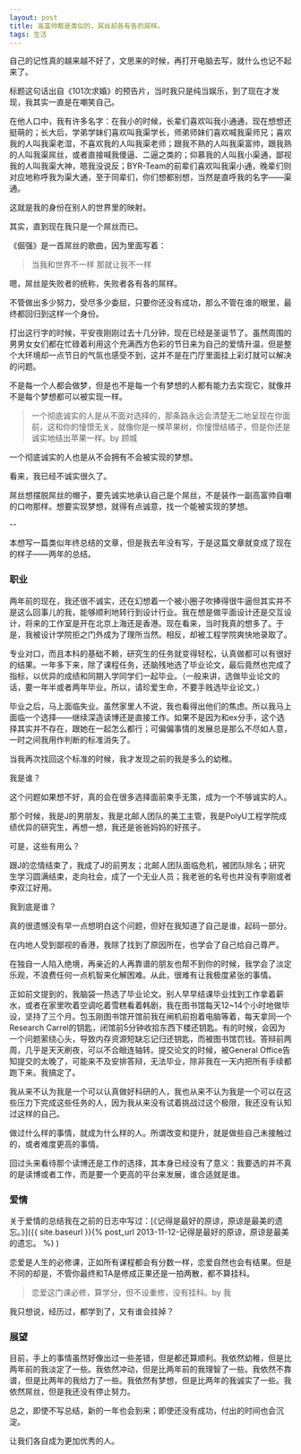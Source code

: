 ```yaml
---
layout: post
title: 高富帅都是类似的，屌丝却各有各的屌样。
tags: 生活
---
```


自己的记性真的越来越不好了，文思来的时候，再打开电脑去写，就什么也记不起来了。

标题这句话出自《101次求婚》的预告片，当时我只是纯当娱乐，到了现在才发现，我其实一直是在嘲笑自己。

<!--more-->

在他人口中，我有许多名字：在我小的时候，长辈们喜欢叫我小通通，现在想想还挺萌的；长大后，学弟学妹们喜欢叫我渠学长，师弟师妹们喜欢喊我渠师兄；喜欢我的人叫我渠老湿，不喜欢我的人叫我渠老师；跟我不熟的人叫我渠富帅，跟我熟的人叫我渠屌丝，或者直接喊我傻逼、二逼之类的；仰慕我的人叫我小渠通，鄙视我的人叫我渠大神，嗯我没说反；BYR-Team的前辈们喜欢叫我渠小通，晚辈们则对应地称呼我为渠大通，至于同辈们，你们想都别想，当然是直呼我的名字——渠通。

这就是我的身份在别人的世界里的映射。

其实，直到现在我只是一个屌丝而已。

《倔强》是一首屌丝的歌曲，因为里面写着：

> 当我和世界不一样
> 那就让我不一样

嗯，屌丝是失败者的统称，失败者各有各的屌样。

不管做出多少努力，受尽多少委屈，只要你还没有成功，那么不管在谁的眼里，最终都回归到这样一个身份。

打出这行字的时候，平安夜刚刚过去十几分钟，现在已经是圣诞节了。虽然周围的男男女女们都在忙碌着利用这个充满西方色彩的节日来为自己的爱情升温，但是整个大环境却一点节日的气氛也感受不到，这并不是在门厅里面挂上彩灯就可以解决的问题。

不是每一个人都会做梦，但是也不是每一个有梦想的人都有能力去实现它，就像并不是每个梦想都可以被实现一样。

> 一个彻底诚实的人是从不面对选择的，那条路永远会清楚无二地呈现在你面前，这和你的憧憬无关，就像你是一棵苹果树，你憧憬结橘子，但是你还是诚实地结出苹果一样。by 顾城

一个彻底诚实的人也是从不会拥有不会被实现的梦想。

看来，我已经不诚实很久了。

屌丝想摆脱屌丝的帽子，要先诚实地承认自己是个屌丝，不是装作一副高富帅自嘲的口吻那样。想要实现梦想，就得有点诚意，找一个能被实现的梦想。

--

本想写一篇类似年终总结的文章，但是我去年没有写，于是这篇文章就变成了现在的样子——两年的总结。

### 职业

两年前的现在，我还很不诚实，还在幻想着一个被小圈子吹捧得很牛逼但其实并不是这么回事儿的我，能够顺利地转行到设计行业。我在想是做平面设计还是交互设计，将来的工作室是开在北京上海还是香港。现在看来，当时我真的想多了。于是，我被设计学院拒之门外成为了理所当然。相反，却被工程学院爽快地录取了。

专业对口，而且本科的基础不赖，研究生的任务就变得轻松，认真做都可以有很好的结果。一年多下来，除了课程任务，还脑残地选了毕业论文，最后竟然也完成了指标，以优异的成绩和同期入学同学们一起毕业。（一般来讲，选做毕业论文的话，要一年半或者两年毕业。所以，请珍爱生命，不要手贱选毕业论文。）

毕业之后，马上面临失业。虽然家里人不说，我也看得出他们的焦虑。所以我马上面临一个选择——继续深造读博还是直接工作。如果不是因为和ex分手，这个选择其实并不存在，跟她在一起怎么都行；可偏偏事情的发展总是那么不尽如人意，一时之间我用作判断的标准消失了。

当我再次找回这个标准的时候，我才发现之前的我是多么的幼稚。

我是谁？

这个问题如果想不好，真的会在很多选择面前束手无策，成为一个不够诚实的人。

那个时候，我是J的男朋友，我是北邮人团队的美工主管，我是PolyU工程学院成绩优异的研究生，再想一想，我还是爸爸妈妈的好孩子。

可是，这些有用么？

跟J的恋情结束了，我成了J的前男友；北邮人团队面临危机，被团队除名；研究生学习圆满结束，走向社会，成了一个无业人员；我老爸的名号也并没有李刚或者李双江好用。

我到底是谁？

真的很遗憾没有早一点想明白这个问题，但好在我知道了自己是谁，起码一部分。

在内地人受到鄙视的香港，我除了找到了原因所在，也学会了自己给自己尊严。

在独自一人陷入绝境，再亲近的人再靠谱的朋友也帮不到你的时候，我学会了淡定乐观，不浪费任何一点机智来化解困难。从此，很难有让我极度紧张的事情。

正如前文提到的，我脑袋一热选了毕业论文。别人早早结课毕业找到工作拿着薪水，或者在家里吹着空调吃着雪糕看着韩剧，我在图书馆每天12~14个小时地做毕设，坚持了三个月。包玉刚图书馆开馆前我在闸机前抱着电脑等着，每天拿同一个Research Carrel的钥匙，闭馆前5分钟收拾东西下楼还钥匙。有的时候，会因为一个问题萦绕心头，导致内存资源短缺忘记归还钥匙，而被图书馆罚钱。答辩前两周，几乎是天天刷夜，可以不合眼连轴转。提交论文的时候，被General Office告知提交的太晚了，可能来不及安排答辩，无法毕业，除非我在一天内把所有手续都跑下来。我搞定了。

我从来不认为我是一个可以认真做好科研的人，我也从来不认为我是一个可以在这些压力下完成这些任务的人，因为我从来没有试着挑战过这个极限，我还没有认知过这样的自己。

做过什么样的事情，就成为什么样的人。所谓改变和提升，就是做些自己未接触过的，或者难度更高的事情。

回过头来看待那个读博还是工作的选择，其本身已经没有了意义：我要选的并不真的是读博或者工作，而是要一个更高的平台来发展，谁合适就是谁。

### 爱情

关于爱情的总结我在之前的日志中写过：[《记得是最好的原谅，原谅是最美的遗忘。》]({{ site.baseurl }}{% post_url 2013-11-12-记得是最好的原谅，原谅是最美的遗忘。 %}
)

恋爱是人生的必修课，正如所有课程都会有分数一样，恋爱自然也会有结果。但是不同的却是，不管你最终和TA是修成正果还是一拍两散，都不算挂科。

> 恋爱这门课必修，算学分，但不设重修，没有挂科。by 我

我只想说，经历过，都学到了，又有谁会挂掉？

### 展望

目前，手上的事情虽然好像出过一些差错，但是都还算顺利。我依然幼稚，但是比两年前的我淡定了一些。我依然冲动，但是比两年前的我理智了一些。我依然不靠谱，但是比两年的我给力了一些。我依然有梦想，但是比两年的我诚实了一些。我依然屌丝，但是我还没有停止努力。

总之，即使不写总结，新的一年也会到来；即使还没有成功，付出的时间也会沉淀。

让我们各自成为更加优秀的人。